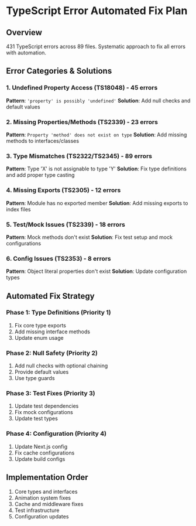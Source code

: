 # TypeScript Error Automated Fix Plan

## Overview

431 TypeScript errors across 89 files. Systematic approach to fix all errors with automation.

## Error Categories & Solutions

### 1. Undefined Property Access (TS18048) - 45 errors

**Pattern**: `'property' is possibly 'undefined'`
**Solution**: Add null checks and default values

### 2. Missing Properties/Methods (TS2339) - 23 errors

**Pattern**: `Property 'method' does not exist on type`
**Solution**: Add missing methods to interfaces/classes

### 3. Type Mismatches (TS2322/TS2345) - 89 errors

**Pattern**: Type 'X' is not assignable to type 'Y'
**Solution**: Fix type definitions and add proper type casting

### 4. Missing Exports (TS2305) - 12 errors

**Pattern**: Module has no exported member
**Solution**: Add missing exports to index files

### 5. Test/Mock Issues (TS2339) - 18 errors

**Pattern**: Mock methods don't exist
**Solution**: Fix test setup and mock configurations

### 6. Config Issues (TS2353) - 8 errors

**Pattern**: Object literal properties don't exist
**Solution**: Update configuration types

## Automated Fix Strategy

### Phase 1: Type Definitions (Priority 1)

1. Fix core type exports
2. Add missing interface methods
3. Update enum usage

### Phase 2: Null Safety (Priority 2)

1. Add null checks with optional chaining
2. Provide default values
3. Use type guards

### Phase 3: Test Fixes (Priority 3)

1. Update test dependencies
2. Fix mock configurations
3. Update test types

### Phase 4: Configuration (Priority 4)

1. Update Next.js config
2. Fix cache configurations
3. Update build configs

## Implementation Order

1. Core types and interfaces
2. Animation system fixes
3. Cache and middleware fixes
4. Test infrastructure
5. Configuration updates
